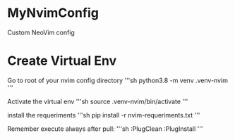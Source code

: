 # MyNvimConfig
Custom NeoVim config


# Create Virtual Env
Go to root of your nvim config directory
'''sh
python3.8 -m venv .venv-nvim
'''

Activate the virtual env
'''sh
source .venv-nvim/bin/activate
'''

install the requeriments
'''sh
pip install -r nvim-requeriments.txt
'''


Remember execute always after pull:
'''sh
:PlugClean
:PlugInstall
'''
